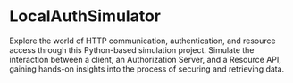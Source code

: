 # LocalAuthSimulator
Explore the world of HTTP communication, authentication, and resource access through this Python-based simulation project. Simulate the interaction between a client, an Authorization Server, and a Resource API, gaining hands-on insights into the process of securing and retrieving data.

